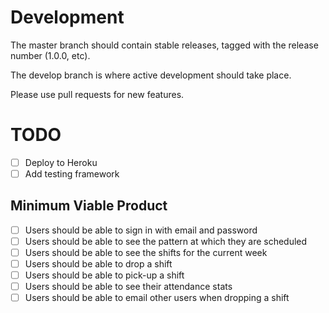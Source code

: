 Development
===========
The master branch should contain stable releases, tagged with the release number (1.0.0, etc).

The develop branch is where active development should take place.

Please use pull requests for new features.

TODO
====
- [ ] Deploy to Heroku
- [ ] Add testing framework

Minimum Viable Product
----------------------
- [ ] Users should be able to sign in with email and password
- [ ] Users should be able to see the pattern at which they are scheduled
- [ ] Users should be able to see the shifts for the current week
- [ ] Users should be able to drop a shift
- [ ] Users should be able to pick-up a shift
- [ ] Users should be able to see their attendance stats
- [ ] Users should be able to email other users when dropping a shift
